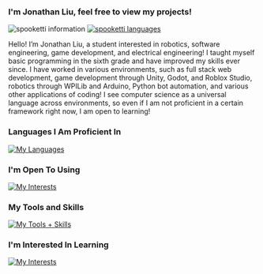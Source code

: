 ### I'm Jonathan Liu, feel free to view my projects!
![spooketti information](https://github-readme-stats.vercel.app/api?username=spooketti&theme=dark&show_icons=true)
[![spooketti languages](https://github-readme-stats-salesp07.vercel.app/api/top-langs/?username=spooketti&hide=jupyter%20notebook,scss,makefile,dockerfile,nix,shell,ruby&langs_count=8&layout=compact&theme=transparent)](https://github.com/spooketti/github-readme-stats)

Hello! I’m Jonathan Liu, a student interested in robotics, software engineering, game development, and electrical engineering! I taught myself basic programming in the sixth grade and have improved my skills ever since. I have worked in various environments, such as full stack web development, game development through Unity, Godot, and Roblox Studio, robotics through WPILib and Arduino, Python bot automation, and various other applications of coding! I see computer science as a universal language across environments, so even if I am not proficient in a certain framework right now, I am open to learning!


<!--
**spooketti/spooketti** is a ✨ _special_ ✨ repository because its `README.md` (this file) appears on your GitHub profile.

Here are some ideas to get you started:

- 🔭 I’m currently working on ...
- 🌱 I’m currently learning ...
- 👯 I’m looking to collaborate on ...
- 🤔 I’m looking for help with ...
- 💬 Ask me about ...
- 📫 How to reach me: ...
- 😄 Pronouns: ...
- ⚡ Fun fact: ...
-->
### Languages I Am Proficient In
[![My Languages](https://skillicons.dev/icons?i=html,js,css,python,java,cs,&perline=3)](https://skillicons.dev)
### I'm Open To Using
[![My Interests](https://skillicons.dev/icons?i=cpp,lua,nodejs,&perline=3)](https://skillicons.dev)
### My Tools and Skills
[![My Tools + Skills](https://skillicons.dev/icons?i=arduino,blender,firebase,git,ps,github,replit,vscode,idea,androidstudio,matlab,opencv,sqlite,godot,unity,robloxstudio,bots,flask,selenium,md&perline=3)](https://skillicons.dev)
### I'm Interested In Learning
[![My Interests](https://skillicons.dev/icons?i=aws,cloudflare,linux,react,go,c,&perline=3)](https://skillicons.dev)
